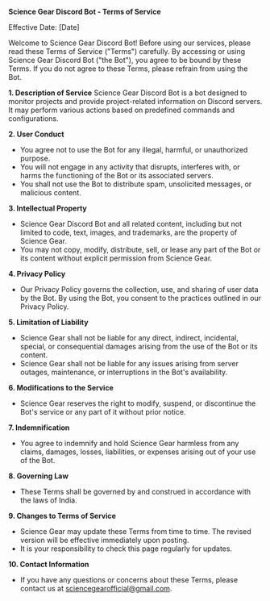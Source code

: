 **Science Gear Discord Bot - Terms of Service**

Effective Date: [Date]

Welcome to Science Gear Discord Bot! Before using our services, please read these Terms of Service ("Terms") carefully. By accessing or using Science Gear Discord Bot ("the Bot"), you agree to be bound by these Terms. If you do not agree to these Terms, please refrain from using the Bot.

**1. Description of Service**
Science Gear Discord Bot is a bot designed to monitor projects and provide project-related information on Discord servers. It may perform various actions based on predefined commands and configurations.

**2. User Conduct**
- You agree not to use the Bot for any illegal, harmful, or unauthorized purpose.
- You will not engage in any activity that disrupts, interferes with, or harms the functioning of the Bot or its associated servers.
- You shall not use the Bot to distribute spam, unsolicited messages, or malicious content.

**3. Intellectual Property**
- Science Gear Discord Bot and all related content, including but not limited to code, text, images, and trademarks, are the property of Science Gear.
- You may not copy, modify, distribute, sell, or lease any part of the Bot or its content without explicit permission from Science Gear.

**4. Privacy Policy**
- Our Privacy Policy governs the collection, use, and sharing of user data by the Bot. By using the Bot, you consent to the practices outlined in our Privacy Policy.

**5. Limitation of Liability**
- Science Gear shall not be liable for any direct, indirect, incidental, special, or consequential damages arising from the use of the Bot or its content.
- Science Gear shall not be liable for any issues arising from server outages, maintenance, or interruptions in the Bot's availability.

**6. Modifications to the Service**
- Science Gear reserves the right to modify, suspend, or discontinue the Bot's service or any part of it without prior notice.

**7. Indemnification**
- You agree to indemnify and hold Science Gear harmless from any claims, damages, losses, liabilities, or expenses arising out of your use of the Bot.

**8. Governing Law**
- These Terms shall be governed by and construed in accordance with the laws of India.

**9. Changes to Terms of Service**
- Science Gear may update these Terms from time to time. The revised version will be effective immediately upon posting.
- It is your responsibility to check this page regularly for updates.

**10. Contact Information**
- If you have any questions or concerns about these Terms, please contact us at sciencegearofficial@gmail.com.


